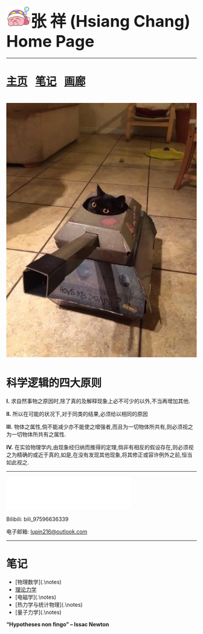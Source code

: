 
# <img src=".\pic\IMG_1109.PNG" style="zoom:20%;" /><font style="font-size:42px">张 祥 (Hsiang Chang) Home Page</font>

------

<font color="steelblue">[主页](index.md)&ensp; [笔记]()&ensp; [画廊]()&ensp; </font>
======

#  <img src=".\pic\IMG_0301.JPG" style="zoom:89%;" />

# **科学逻辑的四大原则**

**I.**    求自然事物之原因时,除了真的及解释现象上必不可少的以外,不当再增加其他.

**II.**   所以在可能的状况下,对于同类的结果,必须给以相同的原因

**III.**  物体之属性,倘不能减少亦不能使之增强者,而且为一切物体所共有,则必须视之为一切物体所共有之属性.

**IV.**  在实验物理学内,由现象经归纳而推得的定理,倘非有相反的假设存在,则必须视之为精确的或近于真的,如是,在没有发现其他现象,将其修正或容许例外之前,恒当如此视之.


------

 <iframe frameborder="no" border="0" marginwidth="0" marginheight="0" width=330 height=86 src="//music.163.com/outchain/player?type=2&id=1474411443&auto=1&height=66"></iframe>



Bilibili:       bili_97596636339

电子邮箱:   lupin216@outlook.com

------

# 笔记

- [物理数学](.\notes\)
- [理论力学](.\notes\TM.pdf)
- [电磁学](.\notes\)
- [热力学与统计物理](.\notes\)
- [量子力学](.\notes\)







**“Hypotheses non fingo” – Issac Newton**


